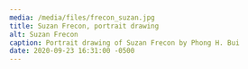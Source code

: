 ```yaml
---
media: /media/files/frecon_suzan.jpg
title: Suzan Frecon, portrait drawing
alt: Suzan Frecon
caption: Portrait drawing of Suzan Frecon by Phong H. Bui
date: 2020-09-23 16:31:00 -0500
---
```


